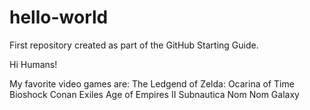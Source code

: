 # hello-world
First repository created as part of the GitHub Starting Guide.

Hi Humans!

My favorite video games are:
The Ledgend of Zelda: Ocarina of Time
Bioshock
Conan Exiles
Age of Empires II
Subnautica
Nom Nom Galaxy
